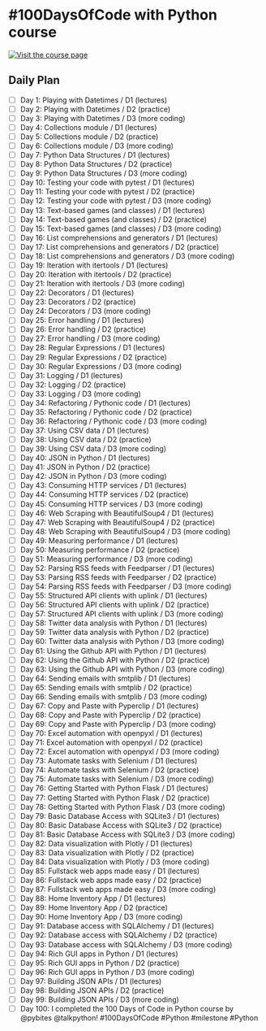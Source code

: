 # #100DaysOfCode with Python course

[![Visit the course page](readme_resources/100days-course.png)](https://training.talkpython.fm/courses/explore_100days_in_python/100-days-of-code-in-python)


## Daily Plan

* [ ] Day 1: Playing with Datetimes / D1 (lectures) 
* [ ] Day 2: Playing with Datetimes / D2 (practice) 
* [ ] Day 3: Playing with Datetimes / D3 (more coding) 
* [ ] Day 4: Collections module / D1 (lectures) 
* [ ] Day 5: Collections module / D2 (practice) 
* [ ] Day 6: Collections module / D3 (more coding) 
* [ ] Day 7: Python Data Structures / D1 (lectures) 
* [ ] Day 8: Python Data Structures / D2 (practice) 
* [ ] Day 9: Python Data Structures / D3 (more coding) 
* [ ] Day 10: Testing your code with pytest / D1 (lectures) 
* [ ] Day 11: Testing your code with pytest / D2 (practice) 
* [ ] Day 12: Testing your code with pytest / D3 (more coding) 
* [ ] Day 13: Text-based games (and classes) / D1 (lectures) 
* [ ] Day 14: Text-based games (and classes) / D2 (practice) 
* [ ] Day 15: Text-based games (and classes) / D3 (more coding) 
* [ ] Day 16: List comprehensions and generators / D1 (lectures) 
* [ ] Day 17: List comprehensions and generators / D2 (practice) 
* [ ] Day 18: List comprehensions and generators / D3 (more coding) 
* [ ] Day 19: Iteration with itertools / D1 (lectures) 
* [ ] Day 20: Iteration with itertools / D2 (practice) 
* [ ] Day 21: Iteration with itertools / D3 (more coding) 
* [ ] Day 22: Decorators / D1 (lectures) 
* [ ] Day 23: Decorators / D2 (practice) 
* [ ] Day 24: Decorators / D3 (more coding) 
* [ ] Day 25: Error handling / D1 (lectures) 
* [ ] Day 26: Error handling / D2 (practice) 
* [ ] Day 27: Error handling / D3 (more coding) 
* [ ] Day 28: Regular Expressions / D1 (lectures) 
* [ ] Day 29: Regular Expressions / D2 (practice) 
* [ ] Day 30: Regular Expressions / D3 (more coding) 
* [ ] Day 31: Logging / D1 (lectures) 
* [ ] Day 32: Logging / D2 (practice) 
* [ ] Day 33: Logging / D3 (more coding) 
* [ ] Day 34: Refactoring / Pythonic code / D1 (lectures) 
* [ ] Day 35: Refactoring / Pythonic code / D2 (practice) 
* [ ] Day 36: Refactoring / Pythonic code / D3 (more coding) 
* [ ] Day 37: Using CSV data / D1 (lectures) 
* [ ] Day 38: Using CSV data / D2 (practice) 
* [ ] Day 39: Using CSV data / D3 (more coding) 
* [ ] Day 40: JSON in Python / D1 (lectures) 
* [ ] Day 41: JSON in Python / D2 (practice) 
* [ ] Day 42: JSON in Python / D3 (more coding) 
* [ ] Day 43: Consuming HTTP services / D1 (lectures) 
* [ ] Day 44: Consuming HTTP services / D2 (practice) 
* [ ] Day 45: Consuming HTTP services / D3 (more coding) 
* [ ] Day 46: Web Scraping with BeautifulSoup4 / D1 (lectures) 
* [ ] Day 47: Web Scraping with BeautifulSoup4 / D2 (practice) 
* [ ] Day 48: Web Scraping with BeautifulSoup4 / D3 (more coding) 
* [ ] Day 49: Measuring performance / D1 (lectures) 
* [ ] Day 50: Measuring performance / D2 (practice) 
* [ ] Day 51: Measuring performance / D3 (more coding) 
* [ ] Day 52: Parsing RSS feeds with Feedparser / D1 (lectures) 
* [ ] Day 53: Parsing RSS feeds with Feedparser / D2 (practice) 
* [ ] Day 54: Parsing RSS feeds with Feedparser / D3 (more coding) 
* [ ] Day 55: Structured API clients with uplink / D1 (lectures) 
* [ ] Day 56: Structured API clients with uplink / D2 (practice) 
* [ ] Day 57: Structured API clients with uplink / D3 (more coding) 
* [ ] Day 58: Twitter data analysis with Python / D1 (lectures) 
* [ ] Day 59: Twitter data analysis with Python / D2 (practice) 
* [ ] Day 60: Twitter data analysis with Python / D3 (more coding) 
* [ ] Day 61: Using the Github API with Python / D1 (lectures) 
* [ ] Day 62: Using the Github API with Python / D2 (practice) 
* [ ] Day 63: Using the Github API with Python / D3 (more coding) 
* [ ] Day 64: Sending emails with smtplib / D1 (lectures) 
* [ ] Day 65: Sending emails with smtplib / D2 (practice) 
* [ ] Day 66: Sending emails with smtplib / D3 (more coding) 
* [ ] Day 67: Copy and Paste with Pyperclip / D1 (lectures) 
* [ ] Day 68: Copy and Paste with Pyperclip / D2 (practice) 
* [ ] Day 69: Copy and Paste with Pyperclip / D3 (more coding) 
* [ ] Day 70: Excel automation with openpyxl / D1 (lectures) 
* [ ] Day 71: Excel automation with openpyxl / D2 (practice) 
* [ ] Day 72: Excel automation with openpyxl / D3 (more coding) 
* [ ] Day 73: Automate tasks with Selenium / D1 (lectures) 
* [ ] Day 74: Automate tasks with Selenium / D2 (practice) 
* [ ] Day 75: Automate tasks with Selenium / D3 (more coding) 
* [ ] Day 76: Getting Started with Python Flask / D1 (lectures) 
* [ ] Day 77: Getting Started with Python Flask / D2 (practice) 
* [ ] Day 78: Getting Started with Python Flask / D3 (more coding) 
* [ ] Day 79: Basic Database Access with SQLite3 / D1 (lectures) 
* [ ] Day 80: Basic Database Access with SQLite3 / D2 (practice) 
* [ ] Day 81: Basic Database Access with SQLite3 / D3 (more coding) 
* [ ] Day 82: Data visualization with Plotly / D1 (lectures) 
* [ ] Day 83: Data visualization with Plotly / D2 (practice) 
* [ ] Day 84: Data visualization with Plotly / D3 (more coding) 
* [ ] Day 85: Fullstack web apps made easy / D1 (lectures) 
* [ ] Day 86: Fullstack web apps made easy / D2 (practice) 
* [ ] Day 87: Fullstack web apps made easy / D3 (more coding) 
* [ ] Day 88: Home Inventory App / D1 (lectures) 
* [ ] Day 89: Home Inventory App / D2 (practice) 
* [ ] Day 90: Home Inventory App / D3 (more coding) 
* [ ] Day 91: Database access with SQLAlchemy / D1 (lectures) 
* [ ] Day 92: Database access with SQLAlchemy / D2 (practice) 
* [ ] Day 93: Database access with SQLAlchemy / D3 (more coding) 
* [ ] Day 94: Rich GUI apps in Python / D1 (lectures) 
* [ ] Day 95: Rich GUI apps in Python / D2 (practice) 
* [ ] Day 96: Rich GUI apps in Python / D3 (more coding) 
* [ ] Day 97: Building JSON APIs / D1 (lectures) 
* [ ] Day 98: Building JSON APIs / D2 (practice) 
* [ ] Day 99: Building JSON APIs / D3 (more coding) 
* [ ] Day 100: I completed the 100 Days of Code in Python course by @pybites @talkpython! #100DaysOfCode #Python #milestone #Python